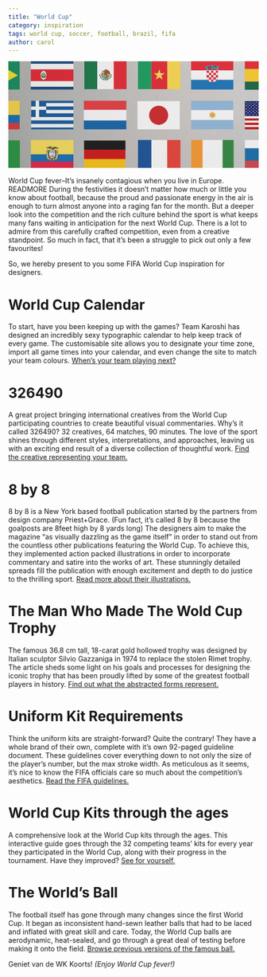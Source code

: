 ```yaml
---
title: "World Cup"
category: inspiration
tags: world cup, soccer, football, brazil, fifa
author: carol
---
```


![World Cup inspiration](06-20-links/main.png)

World Cup fever–It’s insanely contagious when you live in Europe. READMORE During the festivities it doesn’t matter how much or little you know about football, because the proud and passionate energy in the air is enough to turn almost anyone into a raging fan for the month. But a deeper look into the competition and the rich culture behind the sport is what keeps many fans waiting in anticipation for the next World Cup. There is a lot to admire from this carefully crafted competition, even from a creative standpoint. So much in fact, that it’s been a struggle to pick out only a few favourites!

So, we hereby present to you some FIFA World Cup inspiration for designers.

# World Cup Calendar
To start, have you been keeping up with the games? Team Karoshi has designed an incredibly sexy typographic calendar to help keep track of every game. The customisable site allows you to designate your time zone, import all game times into your calendar, and even change the site to match your team colours. [When’s your team playing next?](http://brazilfourteen.com/)

# 326490
A great project bringing international creatives from the World Cup participating countries to create beautiful visual commentaries. Why’s it called 326490? 32 creatives, 64 matches, 90 minutes. The love of the sport shines through different styles, interpretations, and approaches, leaving us with an exciting end result of a diverse collection of thoughtful work. [Find the creative representing your team.](http://326490.com/)

# 8 by 8
8 by 8 is a New York based football publication started by the partners from design company Priest+Grace. (Fun fact, it’s called 8 by 8 because the goalposts are 8feet high by 8 yards long) The designers aim to make the magazine “as visually dazzling as the game itself” in order to stand out from the countless other publications featuring the World Cup. To achieve this, they implemented action packed illustrations in order to incorporate commentary and satire into the works of art. These stunningly detailed spreads fill the publication with enough excitement and depth to do justice to the thrilling sport. [Read more about their illustrations.](http://www.fastcodesign.com/3031744/two-designers-quest-to-create-the-magazine-the-beautiful-game-deserves)

# The Man Who Made The Wold Cup Trophy
The famous 36.8 cm tall, 18-carat gold hollowed trophy was designed by Italian sculptor Silvio Gazzaniga in 1974 to replace the stolen Rimet trophy. The article sheds some light on his goals and processes for designing the iconic trophy that has been proudly lifted by some of the greatest football players in history. [Find out what the abstracted forms represent.](http://narrative.ly/the-beautiful-game/the-man-who-made-the-world-cup-trophy/)

# Uniform Kit Requirements
Think the uniform kits are straight-forward? Quite the contrary! They have a whole brand of their own, complete with it’s own 92-paged guideline document. These guidelines cover everything down to not only the size of the player’s number, but the max stroke width. As meticulous as it seems, it’s nice to know the FIFA officials care so much about the competition’s aesthetics. [Read the FIFA guidelines.](http://www.creativereview.co.uk/cr-blog/2014/june/fifa-guidelines)

# World Cup Kits through the ages
A comprehensive look at the World Cup kits through the ages. This interactive guide goes through the 32 competing teams’ kits for every year they participated in the World Cup, along with their progress in the tournament. Have they improved? [See for yourself.](http://www.theguardian.com/football/ng-interactive/2014/may/30/-sp-world-cup-kits)

# The World’s Ball
The football itself has gone through many changes since the first World Cup. It began as inconsistent hand-sewn leather balls that had to be laced and inflated with great skill and care. Today, the World Cup balls are aerodynamic, heat-sealed, and go through a great deal of testing before making it onto the field. [Browse previous versions of the famous ball.](http://www.nytimes.com/interactive/2014/06/13/sports/worldcup/world-cup-balls.html?_r=1)

Geniet van de WK Koorts! _(Enjoy World Cup fever!)_
